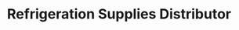 ---
title: "Refrigeration Supplies Distributor"
url: /portland/refrigeration-supplies-distributor/
shop: Baustoffe
---